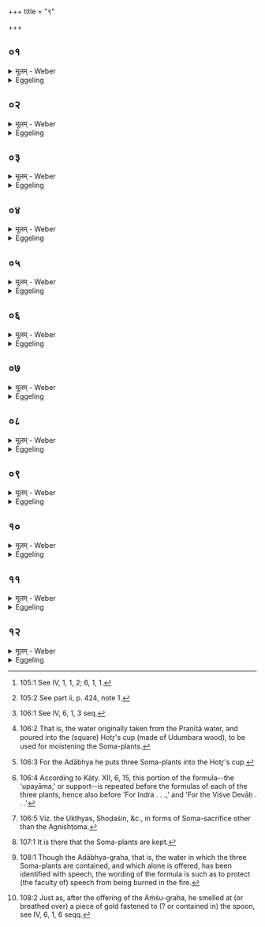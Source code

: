 +++
title = "९"

+++






##  ०१
<details><summary>मूलम् - Weber</summary>

प्रजा᳘पतिर्ह वा᳘ एष य᳘दंशुः᳟᳟॥  
सोऽस्यैष᳘ आॗत्मैॗवात्मा ह्य᳘य᳘म् प्रजा᳘पतिर्वा᳘गेवा᳘दाभ्यः स य᳘दंशुः᳘ गृहीत्वा᳘दाभ्यं गृह्णा᳘त्यात्मा᳘नमेॗवास्यैत᳘त्संस्कृ᳘त्य त᳘स्मिन्नेतां वा᳘चम् प्र᳘तिष्ठापयति॥
</details>

<details><summary>Eggeling</summary>

1. Now, the Aṁśu (cup of Soma) [^egg_337], indeed, is no other than Prajāpati; and it is the body of this (sacrifice), for Prajāpati, indeed, is the body. And the Adābhya [^egg_338] (cup of Soma) is no other than speech. When he draws the Aṁśu-cup, and then the Adābhya-cup, he thereby constructs the body of this (sacrifice) and then establishes that speech therein.

[^egg_337]: 105:1 See IV, 1, 1, 2; 6, 1, 1.

[^egg_338]: 105:2 See part ii, p. 424, note 1.
</details>


##  ०२
<details><summary>मूलम् - Weber</summary>

अ᳘थ म᳘नो ह वा᳘ अंशुः᳟॥  
वाग᳘दाभ्यः प्राण᳘ एॗवांशु᳘रुदानो᳘ऽदाभ्यश्च᳘क्षुरेॗवांशुः श्रो᳘त्रम᳘दाभ्यस्तद्य᳘देतौ ग्र᳘हौ गृह्ण᳘न्ति सर्वत्वा᳘यैव᳘ कृत्स्न᳘तायै॥
</details>

<details><summary>Eggeling</summary>

2. And, indeed, the Aṁśu is also the mind, and the Adābhya speech; and the Aṁśu is the out-breathing, and the Adābhya the up-breathing; and the Aṁśu is the eye, and the Adābhya the ear: these two cups they draw for the sake of wholeness and completeness.
</details>


##  ०३
<details><summary>मूलम् - Weber</summary>

अ᳘थ देवा᳘श्च ह वा अ᳘सुराश्च॥  
उभ᳘ये प्राजापत्या अस्पर्धन्त त᳘ एत᳘स्मिन्नेव᳘ यज्ञे᳘ प्रजा᳘पतावस्पर्धन्तास्मा᳘कमय᳘ᳫं᳘ स्यादस्मा᳘कमय᳘ᳫं᳘ स्यादि᳘ति॥
</details>

<details><summary>Eggeling</summary>

3. Now, the gods and the Asuras, both of them sprung from Prajāpati, were contending,--it was for this very sacrifice, for Prajāpati, that they were contending, saying, 'Ours he shall be! ours he shall be!'
</details>


##  ०४
<details><summary>मूलम् - Weber</summary>

त᳘तो देवाः᳘ अ᳘र्चन्तः श्रा᳘म्यन्तश्चेरुस्त᳘ एतं ग्र᳘हं ददृशुरेतम᳘दाभ्यं त᳘मगृह्णत ते स᳘वनानि प्रा᳘वृहन्त ते स᳘र्वं यज्ञᳫं स᳘मवृञ्जतान्त᳘रायन्न᳘सुरान्यज्ञा᳘त्॥
</details>

<details><summary>Eggeling</summary>

4. The gods then went on singing praises, and toiling. They saw this cup of Soma, this Adābhya, and drew it: they seized upon the (three) Soma-services, and possessed themselves of the whole sacrifice, and excluded the Asuras from the sacrifice.
</details>


##  ०५
<details><summary>मूलम् - Weber</summary>

ते᳘ होचुः॥  
अ᳘दभाम वा᳘ एनानि᳘ति त᳘स्माद᳘दाभ्यो न वै᳘ नोऽदभन्नि᳘ति त᳘स्माद᳘दाभ्यो वाग्वा अ᳘दाॗभ्यः सेयम᳘दब्धा वाक्त᳘स्माद्वेवा᳘दाभ्य एव᳘ᳫं᳘ ह वै᳘ द्विषतो भ्रा᳘तृव्यस्य स᳘र्वं यज्ञᳫं सं᳘वृङ्क्त एवं᳘ द्विष᳘न्तम् भ्रा᳘तृव्यᳫं स᳘र्वस्माद्यज्ञान्नि᳘र्भजति बहिर्धा᳘ करोति य᳘ उ एव᳘मेतद्वे᳘द॥
</details>

<details><summary>Eggeling</summary>

5. They spake, 'Surely, we have destroyed (adabhāma) them;' whence (the cup is called) Adābhya;--'they have not destroyed (dabh) us;' whence also (it is called) Adābhya. And the Adābhya

being speech, this speech is indestructible, whence also it is (called) Adābhya; and, verily, in like manner does he who knows this possess himself of the whole sacrifice of his spiteful enemy, and exclude and shut out his spiteful enemy from all participation in the sacrifice.
</details>


##  ०६
<details><summary>मूलम् - Weber</summary>

स ये᳘नैव पा᳘त्रेणांशुं᳘ गृह्णा᳘ति॥  
त᳘स्मिन्नेव पा᳘त्रे निग्राॗभ्याभ्योऽप᳘ आनी᳘य त᳘स्मिन्नेता᳘नंशू᳘न्गृह्णाति॥
</details>

<details><summary>Eggeling</summary>

6. Into the same vessel with which he draws the Aṁśu [^egg_339] he pours water from the Nigrābhyāḥ [^egg_340], and therein puts those Soma-plants [^egg_341] with (Vāj. S. VIII, 47),--

[^egg_339]: 106:1 See IV, 6, 1, 3 seq.

[^egg_340]: 106:2 That is, the water originally taken from the Praṇītā water, and poured into the (square) Hotr̥'s cup (made of Udumbara wood), to be used for moistening the Soma-plants.

[^egg_341]: 106:3 For the Adābhya he puts three Soma-plants into the Hotr̥'s cup.
</details>


##  ०७
<details><summary>मूलम् - Weber</summary>

उपयाम᳘गृहीतोऽसि॥  
अग्न᳘ये त्वा गायत्र᳘छन्दसं गृह्णामी᳘ति गायत्र᳘म् प्रातःसवनं त᳘त्प्रातःसवनम् प्र᳘वृहती᳘न्द्राय त्वा त्रिष्टुप्छन्दसं गृह्णामी᳘ति त्रै᳘ष्टुभम् मा᳘ध्यन्दिनᳫं स᳘वनं तन्मा᳘ध्यन्दिनᳫं सवनम् प्र᳘वृहति वि᳘श्वेभ्यस्त्वा देवे᳘भ्यो ज᳘गच्छन्दसं गृह्णामी᳘ति जा᳘गतं तृतीयसवनं त᳘त्तृतीयसवनम् प्र᳘वृहत्यनुष्टु᳘प्तेऽभिगर इ᳘ति यद्वा᳘ ऊर्ध्वᳫं स᳘वनेभ्यस्तदा᳘नुष्टुभं त᳘देॗवैतत्प्र᳘वृहति तॗन्नाभि᳘षुणोति व᳘ज्रो वै ग्रा᳘वा वाग᳘दाभ्यो नेद्व᳘ज्रेण वा᳘चᳫं हिन᳘सानी᳘ति॥
</details>

<details><summary>Eggeling</summary>

7. 'Thou art taken with a support [^egg_342]: for Agni I take thee, possessed of the Gāyatrī metre!'--the morning-service is of Gāyatrī nature: he thus possesses himself of the morning-service;--'For Indra I take thee, possessed of the Trishṭubh metre!'--the midday-service is of Trishṭubh nature: he thus possesses himself of the midday-service;--'For the Viśve Devāḥ I take thee, possessed of the Jagatī metre!'--the evening-service is of Jagatī nature: he thus possesses himself of the evening-service;--'The Anushṭubh is thy song of praise;'--whatever is subsequent to the (three) services [^egg_343], that is of Anushṭubh nature: it is thereof he thus possesses

[^egg_342]: 106:4 According to Kāty. XII, 6, 15, this portion of the formula--the 'upayāma,' or support--is repeated before the formulas of each of the three plants, hence also before 'For Indra . . .,' and 'For the Viśve Devāḥ . . .'

[^egg_343]: 106:5 Viz. the Ukthyas, Shoḍaśin, &c., in forms of Soma-sacrifice other than the Agnishṭoma.

himself. He does not press this (batch of Soma-plants) lest he should injure speech (or, the voice of the sacrifice), for the press-stone is a thunderbolt, and the Adābhya is speech.
</details>


##  ०८
<details><summary>मूलम् - Weber</summary>

अंशू᳘नेवा᳘धूनोति॥  
व्रे᳘शीनां त्वा प᳘त्मन्ना᳘धूनोमि कुकून᳘नानां त्वा प᳘त्मन्ना᳘धूनोमि भन्द᳘नानां त्वा प᳘त्मन्ना᳘धूनोमि मदि᳘न्तमानां त्वा प᳘त्मन्ना᳘धूनोमि मधु᳘न्तमानां त्वा प᳘त्मन्ना᳘धूनोमी᳘त्येता वै दै᳘वीरा᳘पस्तद्या᳘श्चैव दै᳘वीरा᳘पो या᳘श्चेमा᳘ मानुष्य᳘स्ता᳘भिरेॗवास्मिन्नेत᳘दुभ᳘यीभी र᳘सं दधाति॥
</details>

<details><summary>Eggeling</summary>

8. He merely shakes the (cup with the) plants with (Vāj. S. VIII, 48), 'In the flow of the streaming (waters) I waft thee! in the flow of the gurgling I waft thee! in the flow of the jubilant I waft thee! in the flow of the most delightsome I waft thee! in the flow of the most sweet I waft thee!' These doubtless are the divine waters: he thus bestows sap on him (Prajāpati, the sacrifice) by means of both the divine and the human waters which there are.
</details>


##  ०९
<details><summary>मूलम् - Weber</summary>

शुक्रं᳘ त्वा शुक्र आ᳘धूनोमी᳘ति॥  
शुॗक्रᳫं ह्येत᳘छुक्र᳘ आधूनोत्य᳘ह्नो रूपे सू᳘र्यस्य रश्मिष्वि᳘ति तद᳘ह्नश्चैॗवैनमेत᳘द्रूपे सू᳘र्यस्य च रश्मिष्वा᳘धूनोति॥
</details>

<details><summary>Eggeling</summary>

9. 'Thee, the bright, I waft in the bright,'--for he indeed wafts the bright one in the bright;--'in the form of the day, in the rays of the sun;'--he thus wafts it both in the form of the day and in the rays of the sun.
</details>


##  १०
<details><summary>मूलम् - Weber</summary>

ककुभं᳘ रूपं᳘ वृष᳘भस्य रोचते बृहदि᳘ति॥  
एतद्वै᳘ ककुभं᳘ रूपं᳘ वृषभ᳘स्य रोचते बृहद्य᳘ एष त᳘पति शुक्रः᳘ शुक्र᳘स्य पुरोगाः सो᳘मः सो᳘मस्य पुरोगा इ᳘ति त᳘छुक्र᳘मेॗवैत᳘छुक्र᳘स्य पुरोगां᳘ करो᳘ति सो᳘मᳫं सो᳘मस्य पुरोगां य᳘त्ते सोमा᳘दाभ्यं ना᳘म जा᳘गृवि त᳘स्मै त्वा गृह्णामी᳘त्येत᳘द्ध वा᳘ अस्या᳘दाभ्यं ना᳘म जा᳘गृवि यद्वाक्तद्वा᳘चमेॗवैत᳘द्वाचे᳘ गृह्णाति॥
</details>

<details><summary>Eggeling</summary>

10. [Vāj. S. VIII, 41], 'Mightily shineth the towering form of the ball,'--for mightily indeed shines that towering form of the ball, to wit, yonder burning (sun);--'the bright one, the leader of the bright one, Soma, the leader of Soma,'--he thereby makes that bright (sun) the leader of the bright (Soma), and Soma the leader of the Soma;--'what indestructible, watchful name there is of thine, for that do I take thee;'--for this, to wit, speech, is indeed his (Soma's) indestructible (adābhya), watchful name: it is thus speech he thereby takes for speech.
</details>


##  ११
<details><summary>मूलम् - Weber</summary>

अ᳘थोपनिष्क्र᳘म्य जुहोति॥  
त᳘स्मै ते सोम सो᳘माय स्वाहे᳘ति तत्सो᳘ममेॗवैतत्सो᳘माय जुहोति त᳘थो वा᳘चमग्नौ न प्र᳘वृणक्त्य᳘थ हि᳘रण्यमभिव्य᳘नित्यसा᳘वेव बन्धुस्त᳘स्य ता᳘वतीरेव द᳘क्षिणा या᳘वतीरंशोः᳟॥
</details>

<details><summary>Eggeling</summary>

11. Then, stepping out (from the Havirdhāna shed [^egg_344]) to (the Āhavanīya), he offers with, 'O

[^egg_344]: 107:1 It is there that the Soma-plants are kept.

 Soma, to this thy Soma, hail!'--he thus offers Soma to Soma, and so does not throw speech into the fire [^egg_345]. He breathes over gold [^egg_346]: the meaning of this is the same as there (on the occasion of the Aṁśu). He gives as many presents (to the priests) as for the Aṁśu-graha.

[^egg_345]: 108:1 Though the Adābhya-graha, that is, the water in which the three Soma-plants are contained, and which alone is offered, has been identified with speech, the wording of the formula is such as to protect (the faculty of) speech from being burned in the fire.

[^egg_346]: 108:2 Just as, after the offering of the Aṁśu-graha, he smelled at (or breathed over) a piece of gold fastened to (? or contained in) the spoon, see IV, 6, 1, 6 seqq.
</details>


##  १२
<details><summary>मूलम् - Weber</summary>

अ᳘थांशून्पु᳘नर᳘प्यर्जति॥  
उशिक्त्वं᳘ देव सोमाग्नेः᳘ प्रियम् पाथो᳘ऽपीहि वशी त्वं᳘ देव सोमे᳘न्द्रस्य प्रियं पाथो᳘ऽपीह्यस्म᳘त्सखा त्वं᳘ देव सोम वि᳘श्वेषां देवा᳘नाम् प्रियम् पाथो᳘ऽपीही᳘ति स᳘वनानि वा᳘ अदः प्र᳘वृहति ता᳘न्येॗवैतत्पु᳘नरा᳘प्याययत्य᳘यातयामानि करोति तैर᳘यातयामैर्यज्ञं᳘ तन्वते॥
</details>
<details><summary>Eggeling</summary>

12. He then puts the Soma-plants back (on the heap of plants in the Havirdhāna) with (Vāj. S. VIII, 50), 'Enter thou gladly Agni's dear seat, O divine Soma!--Enter thou willingly Indra's dear seat, O divine Soma!--As our friend enter thou, O divine Soma, the dear seat of the Viśve Devāḥ!' On that former occasion he possessed himself of the (three) Soma services; he now restores them again, and causes them to be no longer used up; and with them thus restored they perform the sacrifice.
</details>

